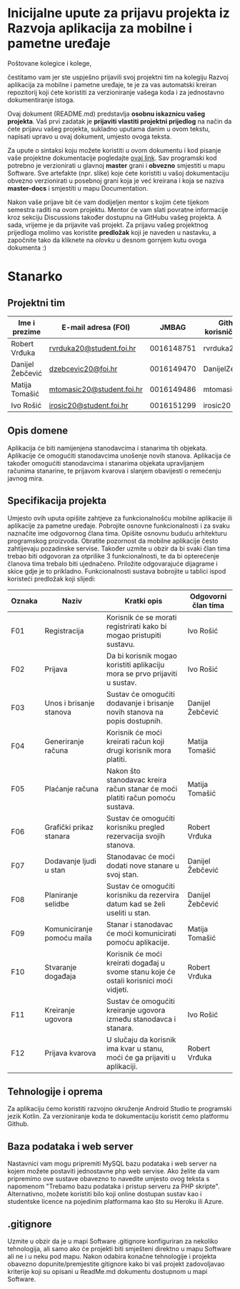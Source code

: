 # Inicijalne upute za prijavu projekta iz Razvoja aplikacija za mobilne i pametne uređaje

Poštovane kolegice i kolege, 

čestitamo vam jer ste uspješno prijavili svoj projektni tim na kolegiju Razvoj aplikacija za mobilne i pametne uređaje, te je za vas automatski kreiran repozitorij koji ćete koristiti za verzioniranje vašega koda i za jednostavno dokumentiranje istoga.

Ovaj dokument (README.md) predstavlja **osobnu iskaznicu vašeg projekta**. Vaš prvi zadatak je **prijaviti vlastiti projektni prijedlog** na način da ćete prijavu vašeg projekta, sukladno uputama danim u ovom tekstu, napisati upravo u ovaj dokument, umjesto ovoga teksta.

Za upute o sintaksi koju možete koristiti u ovom dokumentu i kod pisanje vaše projektne dokumentacije pogledajte [ovaj link](https://guides.github.com/features/mastering-markdown/).
Sav programski kod potrebno je verzionirati u glavnoj **master** grani i **obvezno** smjestiti u mapu Software. Sve artefakte (npr. slike) koje ćete koristiti u vašoj dokumentaciju obvezno verzionirati u posebnoj grani koja je već kreirana i koja se naziva **master-docs** i smjestiti u mapu Documentation.

Nakon vaše prijave bit će vam dodijeljen mentor s kojim ćete tijekom semestra raditi na ovom projektu. Mentor će vam slati povratne informacije kroz sekciju Discussions također dostupnu na GitHubu vašeg projekta. A sada, vrijeme je da prijavite vaš projekt. Za prijavu vašeg projektnog prijedloga molimo vas koristite **predložak** koji je naveden u nastavku, a započnite tako da kliknete na *olovku* u desnom gornjem kutu ovoga dokumenta :) 

# Stanarko

## Projektni tim


Ime i prezime | E-mail adresa (FOI) | JMBAG | Github korisničko ime | Seminarska grupa
------------  | ------------------- | ----- | --------------------- | ----------------
Robert Vrđuka | rvrduka20@student.foi.hr | 0016148751 | rvrduka20 | G02
Danijel Žebčević | dzebcevic20@foi.hr | 0016149470  | DanijelZebcevic | G02
Matija Tomašić | mtomasic20@student.foi.hr | 0016149486 | mtomasic2 | G02
Ivo Rošić | irosic20@student.foi.hr | 0016151299 | irosic20 | G02

## Opis domene
Aplikacija će biti namijenjena stanodavcima i stanarima tih objekata. Aplikacije će omogućiti stanodavcima unošenje novih stanova. Aplikacija će također omogućiti stanodavcima i stanarima objekata upravljanjem računima stanarine, te prijavom kvarova i slanjem obavijesti o remećenju javnog mira.

## Specifikacija projekta
Umjesto ovih uputa opišite zahtjeve za funkcionalnošću mobilne aplikacije ili aplikacije za pametne uređaje. Pobrojite osnovne funkcionalnosti i za svaku naznačite ime odgovornog člana tima. Opišite osnovnu buduću arhitekturu programskog proizvoda. Obratite pozornost da mobilne aplikacije često zahtijevaju pozadinske servise. Također uzmite u obzir da bi svaki član tima trebao biti odgovoran za otprilike 3 funkcionalnosti, te da bi opterećenje članova tima trebalo biti ujednačeno. Priložite odgovarajuće dijagrame i skice gdje je to prikladno. Funkcionalnosti sustava bobrojite u tablici ispod koristeći predložak koji slijedi:

Oznaka | Naziv | Kratki opis | Odgovorni član tima
------ | ----- | ----------- | -------------------
F01 | Registracija | Korisnik će se morati registrirati kako bi mogao pristupiti sustavu. | Ivo Rošić
F02 | Prijava | Da bi korisnik mogao koristiti aplikaciju mora se prvo prijaviti u sustav. | Ivo Rošić
F03 | Unos i brisanje stanova | Sustav će omogućiti dodavanje i brisanje novih stanova na popis dostupnih. | Danijel Žebčević
F04 | Generiranje računa | Korisnik će moći kreirati račun koji drugi korisnik mora platiti. | Matija Tomašić
F05 | Plaćanje računa | Nakon što stanodavac kreira račun stanar će moći platiti račun pomoću sustava. | Matija Tomašić
F06 | Grafički prikaz stanara | Sustav će omogućiti korisniku pregled rezervacija svojih stanova. | Robert Vrđuka
F07 | Dodavanje ljudi u stan | Stanodavac će moći dodati nove stanare u svoj stan. | Danijel Žebčević
F08 | Planiranje selidbe | Sustav će omogućiti korisniku da rezervira datum kad se želi useliti u stan. | Danijel Žebčević
F09 | Komuniciranje pomoću maila | Stanar i stanodavac će moći komunicirati pomoću aplikacije. | Matija Tomašić
F10 | Stvaranje događaja | Korisnik će moći kreirati događaj u svome stanu koje će ostali korisnici moći vidjeti. | Robert Vrđuka
F11 | Kreiranje ugovora | Sustav će omogućiti kreiranje ugovora između stanodavca i stanara. | Ivo Rošić
F12 | Prijava kvarova | U slučaju da korisnik ima kvar u stanu, moći će ga prijaviti u aplikaciji. | Robert Vrđuka


## Tehnologije i oprema
Za aplikaciju ćemo koristiti razvojno okruženje Android Studio te programski jezik Kotlin. Za verzioniranje koda te dokumentaciju koristit ćemo platformu Github.

## Baza podataka i web server
Nastavnici vam mogu pripremiti MySQL bazu podataka i web server na kojem možete postaviti jednostavne php web servise. Ako želite da vam pripremimo ove sustave obavezno to navedite umjesto ovog teksta s napomenom "Trebamo bazu podataka i pristup serveru za PHP skripte". Alternativno, možete koristiti bilo koji online dostupan sustav kao i studentske licence na pojedinim platformama kao što su Heroku ili Azure.

## .gitignore
Uzmite u obzir da je u mapi Software .gitignore konfiguriran za nekoliko tehnologija, ali samo ako će projekti biti smješteni direktno u mapu Software ali ne i u neku pod mapu. Nakon odabira konačne tehnologije i projekta obavezno dopunite/premjestite gitignore kako bi vaš projekt zadovoljavao kriterije koji su opisani u ReadMe.md dokumentu dostupnom u mapi Software.
